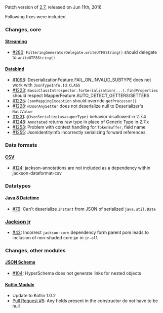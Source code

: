 Patch version of [2.7](Jackson-Release-2.7), released on Jun 11th, 2016.

Following fixes were included.

### Changes, core

#### [Streaming](../../jackson-core)

* [#280](../../jackson-core/issues/280): `FilteringGeneratorDelegate.writeUTF8String()` should delegate to `writeUTF8String()`

#### [Databind](../../jackson-databind)

* [#1098](../../jackson-databind/issues/1098): DeserializationFeature.FAIL_ON_INVALID_SUBTYPE does not work with `JsonTypeInfo.Id.CLASS`
* [#1223](../../jackson-databind/issues/1223): `BasicClassIntrospector.forSerialization(...).findProperties` should respect MapperFeature.AUTO_DETECT_GETTERS/SETTERS
* [#1225](../../jackson-databind/issues/1225): `JsonMappingException` should override `getProcessor()`
* [#1228](../../jackson-databind/issues/1228): `@JsonAnySetter` does not deserialize null to Deserializer's `NullValue`
* [#1231](../../jackson-databind/issues/1231): `@JsonSerialize(as=superType)` behavior disallowed in 2.7.4
* [#1248](../../jackson-databind/issues/1248): `Annotated` returns raw type in place of Generic Type in 2.7.x
* [#1253](../../jackson-databind/issues/1253): Problem with context handling for `TokenBuffer`, field name
* [#1255](../../jackson-databind/issues/1255): JsonIdentityInfo incorrectly serializing forward references

### Data formats

#### [CSV](../../jackson-dataformat-csv)

* [#124](../../jackson-dataformat-csv/issues/124): jackson-annotations are not included as a dependency within jackson-dataformat-csv

### Datatypes

#### [Java 8 Datetime](../../jackson-datatype-jsr310)

* [#79](../../jackson-datatype-jsr310/issues/79): Can't deserialize `Instant` from JSON of serialized `java.util.Date`

### [Jackson jr](../../jackson-jr)

* [#42](../../jackson-jr/issues/42): Incorrect `jackson-core` dependency form parent pom leads to inclusion of non-shaded core jar in `jr-all`

### Changes, other modules

#### [JSON Schema](../../jackson-module-jsonSchema)

* [#104](../../jackson-module-jsonSchema/issues/104): HyperSchema does not generate links for nested objects

#### [Kotlin Module](https://github.com/FasterXML/jackson-module-kotlin)

* Update to Kotlin 1.0.2
* [Pull Request #5](https://github.com/FasterXML/jackson-module-kotlin/pull/5): Any fields present in the constructor do not have to be null 